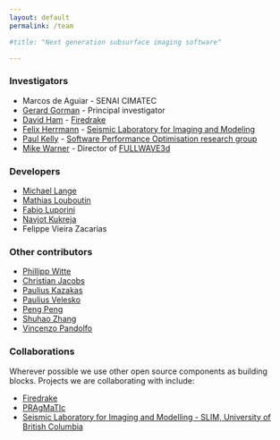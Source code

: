 ```yaml
---
layout: default
permalink: /team

#title: "Next generation subsurface imaging software"

---
```


### Investigators

* Marcos de Aguiar  - SENAI CIMATEC
* [Gerard Gorman](http://www.imperial.ac.uk/people/g.gorman) - Principal investigator
* [David Ham](http://www.imperial.ac.uk/people/david.ham) - [Firedrake](http://firedrakeproject.org)
* [Felix Herrmann](https://www.slim.eos.ubc.ca/felix) - [Seismic Laboratory for Imaging and Modeling](https://www.slim.eos.ubc.ca)
* [Paul Kelly](http://www.doc.ic.ac.uk/~phjk/) - [Software Performance Optimisation research group](https://wwwhomes.doc.ic.ac.uk/~phjk/SPO-Webpages/index.html)
* [Mike Warner](http://www.imperial.ac.uk/people/m.warner) - Director of [FULLWAVE3d](http://fullwave3d.github.io/)

### Developers

* [Michael Lange](http://www.imperial.ac.uk/people/michael.lange)
* [Mathias Louboutin](https://www.slim.eos.ubc.ca/content/mathias-louboutin)
* [Fabio Luporini](https://www.doc.ic.ac.uk/~fl1612)
* [Navjot Kukreja](https://github.com/navjotk)
* Felippe Vieira Zacarias


### Other contributors

* [Phillipp Witte](https://github.com/philippwitte)
* [Christian Jacobs](http://www.christianjacobs.uk)
* [Paulius Kazakas](https://github.com/sheino)
* [Paulius Velesko](https://github.com/pvelesko)
* [Peng Peng](https://github.com/pp1336)
* [Shuhao Zhang](https://github.com/Richard-zhang)
* [Vincenzo Pandolfo](https://github.com/vincepandolfo)

### Collaborations

Wherever possible we use other open source components as building blocks.
Projects we are collaborating with include:

* [Firedrake](http://www.firedrakeproject.org)
* [PRAgMaTIc](https://github.com/ggorman/pragmatic)
* [Seismic Laboratory for Imaging and Modelling - SLIM, University of British Columbia](https://www.slim.eos.ubc.ca/)
